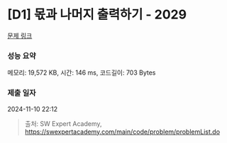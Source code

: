 # [D1] 몫과 나머지 출력하기 - 2029 

[문제 링크](https://swexpertacademy.com/main/code/problem/problemDetail.do?contestProbId=AV5QGNvKAtEDFAUq) 

### 성능 요약

메모리: 19,572 KB, 시간: 146 ms, 코드길이: 703 Bytes

### 제출 일자

2024-11-10 22:12



> 출처: SW Expert Academy, https://swexpertacademy.com/main/code/problem/problemList.do